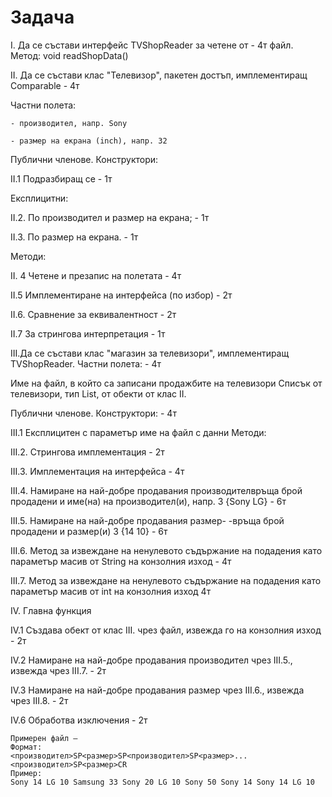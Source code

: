 # Задача

I. Да се състави интерфейс TVShopReader за четене от - 4т
файл. Метод: void readShopData()

II. Да се състави клас "Телевизор", пакетен достъп, имплементиращ Comparable - 4т

Частни полета:
    
    - производител, напр. Sony
    
    - размер на екрана (inch), напр. 32

Публични членове. Конструктори:

II.1 Подразбиращ се - 1т

Експлицитни:

II.2. По производител и размер на екрана; - 1т

II.3. По размер на екрана. - 1т

Методи:

II. 4 Четене и презапис на полетата - 4т

II.5 Имплементиране на интерфейса (по избор) - 2т

II.6. Сравнение за еквивалентност - 2т

II.7 За стрингова интерпретация - 1т

III.Да се състави клас "магазин за телевизори", имплементиращ TVShopReader. Частни полета: - 4т

Име на файл, в който са записани продажбите на телевизори
Списък от телевизори, тип List, от обекти от клас II.

Публични членове. Конструктори: - 4т

III.1 Експлицитен с параметър име на файл с данни 
Методи:

III.2. Стрингова имплементация - 2т

III.3. Имплементация на интерфейса - 4т

III.4. Намиране на най-добре продавания производителвръща брой продадени и име(на) на производител(и), напр. 3 {Sony LG} - 6т

III.5. Намиране на най-добре продавания размер- -връща брой продадени и размер(и) 3 {14 10} - 6т

III.6. Метод за извеждане на ненулевото съдържание на подадения като параметър масив от String на конзолния изход - 4т

III.7. Метод за извеждане на ненулевото съдържание на подадения като параметър масив от int на конзолния изход  4т

IV. Главна функция

IV.1 Създава обект от клас III. чрез файл, извежда го на конзолния изход - 2т

IV.2 Намиране на най-добре продавания производител чрез III.5., извежда чрез III.7. - 2т

IV.3 Намиране на най-добре продавания размер чрез III.6., извежда чрез III.8. - 2т

IV.6 Обработва изключения - 2т

```
Примерен файл –
Формат:
<производител>SP<размер>SP<производител>SP<размер>...<производител>SP<размер>CR
Пример:
Sony 14 LG 10 Samsung 33 Sony 20 LG 10 Sony 50 Sony 14 Sony 14 LG 10
```